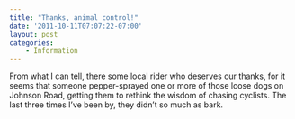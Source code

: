 ```yaml
---
title: "Thanks, animal control!"
date: '2011-10-11T07:07:22-07:00'
layout: post
categories:
    - Information
---
```


From what I can tell, there some local rider who deserves our thanks, for it seems that someone pepper-sprayed one or more of those loose dogs on Johnson Road, getting them to rethink the wisdom of chasing cyclists. The last three times I’ve been by, they didn’t so much as bark.